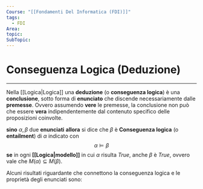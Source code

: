 ```yaml
---
Course: "[[Fondamenti Del Informatica (FDI)]]"
tags:
  - FDI
Area: 
topic: 
SubTopic:
---
```


# Conseguenza Logica (Deduzione)
---
Nella [[Logica|Logica]] una **deduzione** (o **conseguenza logica**) è una **conclusione**, sotto forma di **enunciato** che discende necessariamente dalle **premesse**. Ovvero assumendo **vere** le premesse, la conclusione non può che essere **vera** indipendentemente dal contenuto specifico delle proposizioni coinvolte. 

**sino** $\alpha , \beta$ due **enunciati** 
**allora** si dice che $\beta$ è **Conseguenza logica** (o **entailment**) di $\alpha$ indicato con $$\alpha \models \beta$$**se** in ogni **[[Logica|modello]]** in cui $\alpha$ risulta $True$, anche $\beta$ è $True$, ovvero vale che $M(\alpha) \subseteq M(\beta)$.



Alcuni risultati riguardante che connettono la conseguenza logica e le proprietà degli enunciati sono: 
